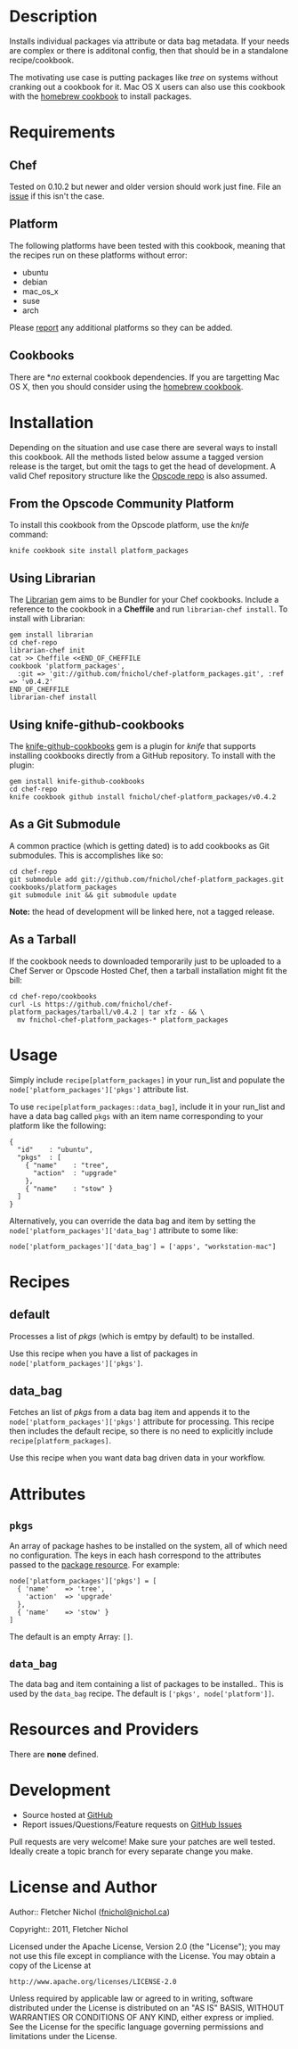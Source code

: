 # Description

Installs individual packages via attribute or data bag metadata. If your needs
are complex or there is additonal config, then that should be in a
standalone recipe/cookbook.

The motivating use case is putting packages like *tree* on systems without
cranking out a cookbook for it. Mac OS X users can also use this cookbook with
the [homebrew cookbook][homebrew_cb] to install packages.

# Requirements

## Chef

Tested on 0.10.2 but newer and older version should work just fine. File an
[issue][issues] if this isn't the case.

## Platform

The following platforms have been tested with this cookbook, meaning that the
recipes run on these platforms without error:

* ubuntu
* debian
* mac_os_x
* suse
* arch

Please [report][issues] any additional platforms so they can be added.

## Cookbooks

There are **no* external cookbook dependencies. If you are targetting Mac OS
X, then you should consider using the [homebrew cookbook][homebrew_cb].

# Installation

Depending on the situation and use case there are several ways to install
this cookbook. All the methods listed below assume a tagged version release
is the target, but omit the tags to get the head of development. A valid
Chef repository structure like the [Opscode repo][chef_repo] is also assumed.

## From the Opscode Community Platform

To install this cookbook from the Opscode platform, use the *knife* command:

    knife cookbook site install platform_packages

## Using Librarian

The [Librarian][librarian] gem aims to be Bundler for your Chef cookbooks.
Include a reference to the cookbook in a **Cheffile** and run
`librarian-chef install`. To install with Librarian:

    gem install librarian
    cd chef-repo
    librarian-chef init
    cat >> Cheffile <<END_OF_CHEFFILE
    cookbook 'platform_packages',
      :git => 'git://github.com/fnichol/chef-platform_packages.git', :ref => 'v0.4.2'
    END_OF_CHEFFILE
    librarian-chef install

## Using knife-github-cookbooks

The [knife-github-cookbooks][kgc] gem is a plugin for *knife* that supports
installing cookbooks directly from a GitHub repository. To install with the
plugin:

    gem install knife-github-cookbooks
    cd chef-repo
    knife cookbook github install fnichol/chef-platform_packages/v0.4.2

## As a Git Submodule

A common practice (which is getting dated) is to add cookbooks as Git
submodules. This is accomplishes like so:

    cd chef-repo
    git submodule add git://github.com/fnichol/chef-platform_packages.git cookbooks/platform_packages
    git submodule init && git submodule update

**Note:** the head of development will be linked here, not a tagged release.

## As a Tarball

If the cookbook needs to downloaded temporarily just to be uploaded to a Chef
Server or Opscode Hosted Chef, then a tarball installation might fit the bill:

    cd chef-repo/cookbooks
    curl -Ls https://github.com/fnichol/chef-platform_packages/tarball/v0.4.2 | tar xfz - && \
      mv fnichol-chef-platform_packages-* platform_packages

# Usage

Simply include `recipe[platform_packages]` in your run_list and populate the
`node['platform_packages']['pkgs']` attribute list.

To use `recipe[platform_packages::data_bag]`, include it in your run_list and
have a data bag called `pkgs` with an item name corresponding to your
platform like the following:

    {
      "id"    : "ubuntu",
      "pkgs"  : [
        { "name"    : "tree",
          "action"  : "upgrade"
        },
        { "name"    : "stow" }
      ]
    }

Alternatively, you can override the data bag and item by setting the
`node['platform_packages']['data_bag']` attribute to some like:

    node['platform_packages']['data_bag'] = ['apps', "workstation-mac"]

# Recipes

## default

Processes a list of *pkgs* (which is emtpy by default) to be installed.

Use this recipe when you have a list of packages in
`node['platform_packages']['pkgs']`.

## data_bag

Fetches an list of *pkgs* from a data bag item and appends it to the
`node['platform_packages']['pkgs']` attribute for processing. This recipe then
includes the default recipe, so there is no need to explicitly include
`recipe[platform_packages]`.

Use this recipe when you want data bag driven data in your workflow.

# Attributes

## `pkgs`

An array of package hashes to be installed on the system, all of which need
no configuration. The keys in each hash correspond to the attributes passed to
the [package resource][package]. For example:

    node['platform_packages']['pkgs'] = [
      { 'name'    => 'tree',
        'action'  => 'upgrade'
      },
      { 'name'    => 'stow' }
    ]

The default is an empty Array: `[]`.

## `data_bag`

The data bag and item containing a list of packages to be installed.. This is
used by the `data_bag` recipe. The default is `['pkgs', node['platform']]`.

# Resources and Providers

There are **none** defined.

# Development

* Source hosted at [GitHub][repo]
* Report issues/Questions/Feature requests on [GitHub Issues][issues]

Pull requests are very welcome! Make sure your patches are well tested.
Ideally create a topic branch for every separate change you make.

# License and Author

Author:: Fletcher Nichol (<fnichol@nichol.ca>)

Copyright:: 2011, Fletcher Nichol

Licensed under the Apache License, Version 2.0 (the "License");
you may not use this file except in compliance with the License.
You may obtain a copy of the License at

    http://www.apache.org/licenses/LICENSE-2.0

Unless required by applicable law or agreed to in writing, software
distributed under the License is distributed on an "AS IS" BASIS,
WITHOUT WARRANTIES OR CONDITIONS OF ANY KIND, either express or implied.
See the License for the specific language governing permissions and
limitations under the License.

[chef_repo]:    https://github.com/opscode/chef-repo
[homebrew_cb]:  http://community.opscode.com/cookbooks/homebrew
[kgc]:          https://github.com/websterclay/knife-github-cookbooks#readme
[librarian]:    https://github.com/applicationsonline/librarian#readme
[package]:      http://wiki.opscode.com/display/chef/Resources#Resources-Package

[repo]:         https://github.com/fnichol/chef-platform_packages
[issues]:       https://github.com/fnichol/chef-platform_packages/issues
